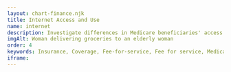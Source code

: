 ```yaml
---
layout: chart-finance.njk
title: Internet Access and Use
name: internet
description: Investigate differences in Medicare beneficiaries' access to and use of the internet.
imgAlt: Woman delivering groceries to an elderly woman
order: 4
keywords: Insurance, Coverage, Fee-for-service, Fee for service, Medicare Advantage, MA, Chronic, Sex, Gender, Age, Language, English, Income, Race, Ethnicity, Dual eligible, Dual, Dually eligible, Geography, Urban, Rural, Region, Metropolitan, Health status, Disability, Telehealth, Virtual, Digital, Internet, Information, Web, Online, Access, Access to care
iframe: 
---
```

